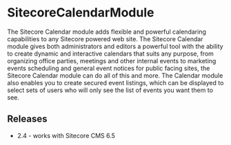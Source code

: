 SitecoreCalendarModule
======================

The Sitecore Calendar module adds flexible and powerful calendaring capabilities to any Sitecore powered web site. The Sitecore Calendar module gives both administrators and editors a powerful tool with the ability to create dynamic and interactive calendars that suits any purpose, from organizing office parties, meetings and other internal events to marketing events scheduling and general event notices for public facing sites, the Sitecore Calendar module can do all of this and more. The Calendar module also enables you to create secured event listings, which can be displayed to select sets of users who will only see the list of events you want them to see.

## Releases ##
 * 2.4 - works with Sitecore CMS 6.5
